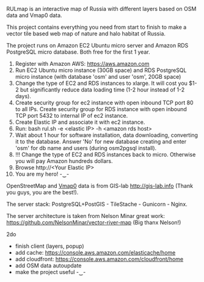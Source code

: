 RULmap is an interactive map of Russia with different layers based on OSM data and Vmap0 data.

This project contains everything you need from start to finish to make a vector tile based web map of nature and halo habitat of Russia.

The project runs on Amazon EC2 Ubuntu micro server and Amazon RDS PostgreSQL micro database. Both free for the first 1 year.

1. Register with Amazon AWS: https://aws.amazon.com
2. Run EC2 Ubuntu micro instance (30GB space) and RDS PostgreSQL micro instance (with database 'osm' and user 'osm', 20GB space)
3. Change the type of EC2 and RDS instances to xlarge. It will cost you $1-2 but significantly reduce data loading time (1-2 hour instead of 1-2 days).
4. Create security group for ec2 instance with open inbound TCP port 80 to all IPs. Create security group for RDS instance with open inbound TCP port 5432 to internal IP of ec2 instance.
5. Create Elastic IP and associate it with ec2 instance.
6. Run: bash rul.sh -e \<elastic IP\> -h \<amazon rds host\>
7. Wait about 1 hour for software installation, data downloading, converting it to the database. Answer 'No' for new database creating and enter 'osm' for db name and users (during osm2pgsql install).
8. !!! Change the type of EC2 and RDS instances back to micro. Otherwise you will pay Amazon hundreds dollars.
9. Browse http://\<Your Elastic IP\>
10. You are my hero! -‿-

OpenStreetMap and <a href="http://gis-lab.info/qa/vmap0-about.html">Vmap0</a> data is from GIS-lab http://gis-lab.info (Thank you guys, you are the best!).

The server stack: PostgreSQL+PostGIS - TileStache - Gunicorn - Nginx.

The server architecture is taken from Nelson Minar great work: https://github.com/NelsonMinar/vector-river-map (Big thanx Nelson!)


2do
- finish client (layers, popup)
- add cache: https://console.aws.amazon.com/elasticache/home
- add cloudfront: https://console.aws.amazon.com/cloudfront/home
- add OSM data autoupdate
- make the project useful -‿-
